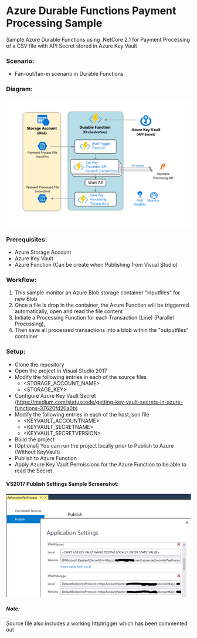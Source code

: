 # Azure Durable Functions Payment Processing Sample

Sample Azure Durable Functions using .NetCore 2.1 for Payment Processing of a CSV file with API Secret stored in Azure Key Vault

### Scenario:
- Fan-out/fan-in scenario in Durable Functions

### Diagram:
![GitHub Logo](/workflow.png)

### Prerequisites:
- Azure Storage Account
- Azure Key Vault
- Azure Function (Can be create when Publishing from Visual Studio)

### Workflow:
1. This sample monitor an Azure Blob storage container "inputfiles" for new Blob
1. Once a file is drop in the container, the Azure Function will be triggerred automatically, open and read the file content
1. Initiate a Processing Function for each Transaction (Line) (Parallel Processing),
1. Then save all processed transactions into a blob within the "outputfiles" container

### Setup:
- Clone the repository
- Open the project in Visual Studio 2017
- Modify the following entries in each of the source files
  - <STORAGE_ACCOUNT_NAME>
  - <STORAGE_KEY>
- Configure Azure Key Vault Secret (https://medium.com/statuscode/getting-key-vault-secrets-in-azure-functions-37620fd20a0b)
- Modify the following entries in each of the host.json file
  - <KEYVAULT_ACCOUNTNAME>
  - <KEYVAULT_SECRETNAME>
  - <KEYVAULT_SECRETVERSION>
- Build the project
- [Optional] You can run the project locally prior to Publish to Azure (Without KeyVault)
- Publish to Azure Function
- Apply Azure Key Vault Permissions for the Azure Function to be able to read the Secret 


#### VS2017 Publish Settings Sample Screenshot:
![GitHub Logo](/PublishProfile-AKVSettings.PNG)


##### Note:
Source file also includes a working httptrigger which has been commented out
